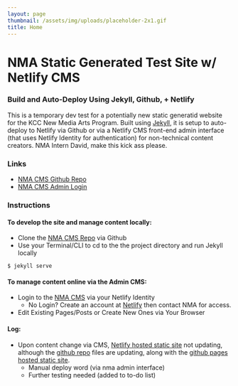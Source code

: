 ```yaml
---
layout: page
thumbnail: /assets/img/uploads/placeholder-2x1.gif
title: Home
---
```

# NMA Static Generated Test Site w/ Netlify CMS

### Build and Auto-Deploy Using Jekyll, Github, + Netlify

This is a temporary dev test for a potentially new static generatid website for the KCC New Media Arts Program. Built using [Jekyll](https://jekyllrb.com/), it is setup to auto-deploy to Netlify via Github or via a Netlify CMS front-end admin interface (that uses Netlify Identity for authentication) for non-technical content creators.  NMA Intern David, make this kick ass please.

### Links

* [NMA CMS Github Repo](https://github.com/kccnma/cms)
* [NMA CMS Admin Login](https://nma.netlify.com/admin/)

### Instructions

#### To develop the site and manage content locally:

* Clone the [NMA CMS Repo](https://github.com/kccnma/cms) via Github
* Use your Terminal/CLI to cd to the the project directory and run Jekyll locally 


```
$ jekyll serve
```

#### To manage content online via the Admin CMS:

* Login to the [NMA CMS](https://nma.netlify.com/admin/) via your Netlify Identity
  * No Login? Create an account at [Netlify](https://app.netlify.com) then contact NMA for access.
* Edit Existing Pages/Posts or Create New Ones via Your Browser

#### Log:

* Upon content change via CMS, [Netlify hosted static site](https://nma.netlify.com) not updating, although the [github repo](https://github.com/kccnma/cms/) files are updating, along with the [github pages hosted static site](https://kccnma.github.io/cms/).
  * Manual deploy word (via nma admin interface)
  * Further testing needed (added to to-do list)
